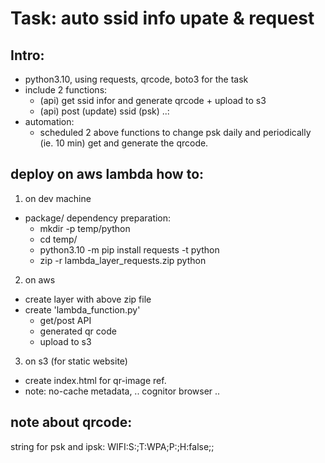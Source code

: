 # Task: auto ssid info upate & request

## Intro:
- python3.10, using requests, qrcode, boto3 for the task
- include 2 functions:
  - (api) get ssid infor and generate qrcode + upload to s3
  - (api) post (update) ssid (psk) ..: 
- automation:
  - scheduled 2 above functions to change psk daily and periodically (ie. 10 min) get and generate the qrcode.
 
## deploy on aws lambda how to:
1. on dev machine
- package/ dependency preparation:
  -  mkdir -p temp/python
  -  cd temp/
  -  python3.10 -m pip install requests -t python
  -  zip -r lambda_layer_requests.zip python
  
2. on aws
- create layer with above zip file
- create 'lambda_function.py'
  - get/post API
  - generated qr code
  - upload to s3

3. on s3 (for static website)
- create index.html for qr-image ref. 
- note: no-cache metadata,  .. cognitor browser ..

## note about qrcode:
string for psk and ipsk:
WIFI:S:<TestIPSK>;T:WPA;P:<ipskpass1>;H:false;;
